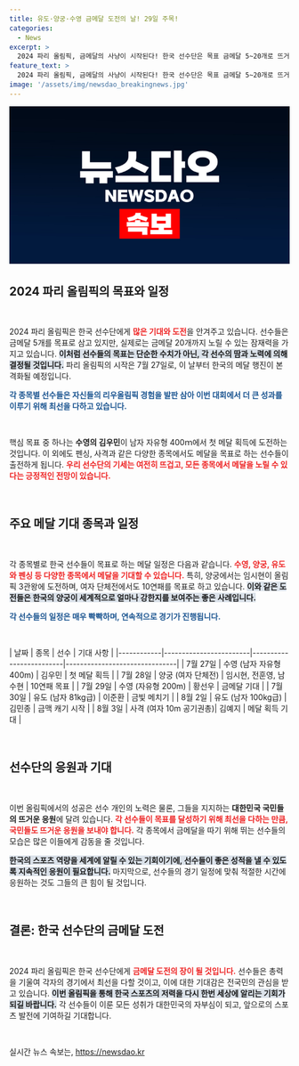 ```yaml
---
title: 유도·양궁·수영 금메달 도전의 날! 29일 주목!
categories:
  - News
excerpt: >
  2024 파리 올림픽, 금메달의 사냥이 시작된다! 한국 선수단은 목표 금메달 5~20개로 뜨거운 열정을 다지며, 역사를 새로 쓸 준비를 하고 있다. 김우민부터 임시현, 황선우까지 각 종목의 스타들이 메달을 향해 질주하는 모습이 기대된다.
feature_text: >
  2024 파리 올림픽, 금메달의 사냥이 시작된다! 한국 선수단은 목표 금메달 5~20개로 뜨거운 열정을 다지며, 역사를 새로 쓸 준비를 하고 있다. 김우민부터 임시현, 황선우까지 각 종목의 스타들이 메달을 향해 질주하는 모습이 기대된다.
image: '/assets/img/newsdao_breakingnews.jpg'
---
```


<p><img src="/assets/img/newsdao_breakingnews.jpg" alt="flaretime 속보" /></p>

<h2 data-ke-size="size26">2024 파리 올림픽의 목표와 일정</h2>

<p data-ke-size="size16">&nbsp;</p>

<p>2024 파리 올림픽은 한국 선수단에게 <b><span style="color: #ee2323;">많은 기대와 도전</span></b>을 안겨주고 있습니다. 선수들은 금메달 5개를 목표로 삼고 있지만, 실제로는 금메달 20개까지 노릴 수 있는 잠재력을 가지고 있습니다. <b><span style="background-color: #21538527;">이처럼 선수들의 목표는 단순한 수치가 아닌, 각 선수의 땀과 노력에 의해 결정될 것입니다.</span></b> 파리 올림픽의 시작은 7월 27일로, 이 날부터 한국의 메달 행진이 본격화될 예정입니다. </p>

<p><b><span style="color: #1a5490;">각 종목별 선수들은 자신들의 리우올림픽 경험을 발판 삼아 이번 대회에서 더 큰 성과를 이루기 위해 최선을 다하고 있습니다.</span></b></p>

<p data-ke-size="size16">&nbsp;</p>

<p>핵심 목표 중 하나는 <b>수영의 김우민</b>이 남자 자유형 400ｍ에서 첫 메달 획득에 도전하는 것입니다. 이 외에도 펜싱, 사격과 같은 다양한 종목에서도 메달을 목표로 하는 선수들이 출전하게 됩니다. <b><span style="color: #ee2323;">우리 선수단의 기세는 여전히 뜨겁고, 모든 종목에서 메달을 노릴 수 있다는 긍정적인 전망이 있습니다.</span></b></p>

<p data-ke-size="size16">&nbsp;</p>

<h2 data-ke-size="size26">주요 메달 기대 종목과 일정</h2>

<p data-ke-size="size16">&nbsp;</p>

<p>각 종목별로 한국 선수들이 목표로 하는 메달 일정은 다음과 같습니다. <b><span style="color: #ee2323;">수영, 양궁, 유도와 펜싱 등 다양한 종목에서 메달을 기대할 수 있습니다.</span></b> 특히, 양궁에서는 임시현이 올림픽 3관왕에 도전하며, 여자 단체전에서도 10연패를 목표로 하고 있습니다. <b><span style="background-color: #21538527;">이와 같은 도전들은 한국의 양궁이 세계적으로 얼마나 강한지를 보여주는 좋은 사례입니다.</span></b></p>

<p><b><span style="color: #1a5490;">각 선수들의 일정은 매우 빡빡하며, 연속적으로 경기가 진행됩니다.</span></b></p>

<p data-ke-size="size16">&nbsp;</p>

<p>| 날짜       | 종목                   | 선수                     | 기대 사항                     |
|------------|------------------------|-------------------------|-------------------------------|
| 7월 27일   | 수영 (남자 자유형 400m) | 김우민                  | 첫 메달 획득                 |
| 7월 28일   | 양궁 (여자 단체전)     | 임시현, 전훈영, 남수현  | 10연패 목표                  |
| 7월 29일   | 수영 (자유형 200m)     | 황선우                  | 금메달 기대                  |
| 7월 30일   | 유도 (남자 81kg급)      | 이준환                  | 금빛 메치기                  |
| 8월 2일    | 유도 (남자 100kg급)     | 김민종                  | 금맥 캐기 시작               |
| 8월 3일    | 사격 (여자 10m 공기권총)| 김예지                  | 메달 획득 기대               |</p>

<p data-ke-size="size16">&nbsp;</p>

<h2 data-ke-size="size26">선수단의 응원과 기대</h2>

<p data-ke-size="size16">&nbsp;</p>

<p>이번 올림픽에서의 성공은 선수 개인의 노력은 물론, 그들을 지지하는 <b>대한민국 국민들의 뜨거운 응원</b>에 달려 있습니다. <b><span style="color: #ee2323;">각 선수들이 목표를 달성하기 위해 최선을 다하는 만큼, 국민들도 뜨거운 응원을 보내야 합니다.</span></b> 각 종목에서 금메달을 따기 위해 뛰는 선수들의 모습은 많은 이들에게 감동을 줄 것입니다.</p>

<p><b><span style="background-color: #21538527;">한국의 스포츠 역량을 세계에 알릴 수 있는 기회이기에, 선수들이 좋은 성적을 낼 수 있도록 지속적인 응원이 필요합니다.</span></b> 마지막으로, 선수들의 경기 일정에 맞춰 적절한 시간에 응원하는 것도 그들의 큰 힘이 될 것입니다.</p>

<p data-ke-size="size16">&nbsp;</p>

<h2 data-ke-size="size26">결론: 한국 선수단의 금메달 도전</h2>

<p data-ke-size="size16">&nbsp;</p>

<p>2024 파리 올림픽은 한국 선수단에게 <b><span style="color: #ee2323;">금메달 도전의 장이 될 것입니다.</span></b> 선수들은 총력을 기울여 각자의 경기에서 최선을 다할 것이고, 이에 대한 기대감은 전국민의 관심을 받고 있습니다. <b><span style="background-color: #21538527;">이번 올림픽을 통해 한국 스포츠의 저력을 다시 한번 세상에 알리는 기회가 되길 바랍니다.</span></b> 각 선수들이 이룬 모든 성취가 대한민국의 자부심이 되고, 앞으로의 스포츠 발전에 기여하길 기대합니다.</p>

<p data-ke-size="size16">&nbsp;</p>
실시간 뉴스 속보는, <a href="https://newsdao.kr" rel="dofollow">https://newsdao.kr</a>


